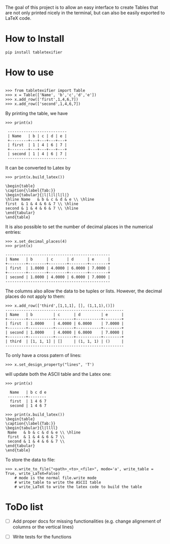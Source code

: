 The goal of this project is to allow an easy interface to create Tables that are not only printed nicely in the terminal, but can
also be easily exported to LaTeX code.


# How to Install
```
pip install tabletexifier
```

# How to use
```

>>> from tabletexifier import Table
>>> x = Table(['Name', 'b','c','d','e']) 
>>> x.add_row(['first',1,4,6,7])
>>> x.add_row(['second',1,4,6,7])
```

By printing the table, we have

```
>>> print(x)

 --------------------------
 | Name   | b | c | d | e |
 +--------+---+---+---+---+
 | first  | 1 | 4 | 6 | 7 |
 +--------+---+---+---+---+
 | second | 1 | 4 | 6 | 7 |
 --------------------------
 ```

 It can be converted to Latex by 

 ```
 >>> print(x.build_latex())

\begin{table}
\caption{\label{Tab:}}
\begin{tabular}{|l|l|l|l|l|}
\hline Name   & b & c & d & e \\ \hline
 first  & 1 & 4 & 6 & 7 \\ \hline
 second & 1 & 4 & 6 & 7 \\ \hline
\end{tabular}
\end{table}
 ```

It is also possible to set the number of decimal places in the numerical entries:
 ```
>>> x.set_decimal_places(4)
>>> print(x)

 ----------------------------------------------
 | Name   | b      | c      | d      | e      |
 +--------+--------+--------+--------+--------+
 | first  | 1.0000 | 4.0000 | 6.0000 | 7.0000 |
 +--------+--------+--------+--------+--------+
 | second | 1.0000 | 4.0000 | 6.0000 | 7.0000 |
 ----------------------------------------------
 ```

 The columns also allow the data to be tuples or lists. However, the decimal places do not apply to them:
 
 ```
>>> x.add_row(['third',[1,1,1], [], (1,1,1),()])
 ----------------------------------------------------
 | Name   | b         | c      | d         | e      |
 +--------+-----------+--------+-----------+--------+
 | first  | 1.0000    | 4.0000 | 6.0000    | 7.0000 |
 +--------+-----------+--------+-----------+--------+
 | second | 1.0000    | 4.0000 | 6.0000    | 7.0000 |
 +--------+-----------+--------+-----------+--------+
 | third  | [1, 1, 1] | []     | (1, 1, 1) | ()     |
 ----------------------------------------------------
  ```

To only have a cross patern of lines:

 ```
>>> x.set_design_property("lines", 'T')
 ```

will update both the ASCII table and the Latex one:

```
>>> print(x)

  Name   | b c d e
 --------+--------
  first  | 1 4 6 7
  second | 1 4 6 7

>>> print(x.build_latex())
\begin{table}
\caption{\label{Tab:}}
\begin{tabular}{l|llll}
 Name   & b & c & d & e \\ \hline
 first  & 1 & 4 & 6 & 7 \\ 
 second & 1 & 4 & 6 & 7 \\ 
\end{tabular}
\end{table}
```

To store the data to file:
```
>>> x.write_to_file("<path>_<to>_<file>", mode='a', write_table = True, write_LaTeX=False)
    # mode is the normal file.write mode
    # write_table to write the ASCII table
    # write_LaTeX to write the latex code to build the table
```


 # ToDo list 
  - [ ] Add proper docs for missing functionalities (e.g. change alignement of columns or the vertical lines)
  - [ ] Write tests for the functions 	
  